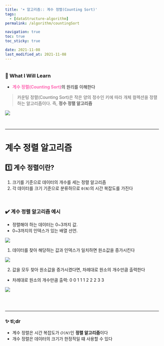 ```yaml
---
title: '☀️ 알고리즘:: 계수 정렬(Counting Sort)'
tags:
  - [dataStructure-algorithm]
permalink: /algorithm/countingSort

navigation: true
toc: true
toc_sticky: true

date: 2021-11-08
last_modified_at: 2021-11-08
---
```


![]()

### 🚀 What I Will Learn

- <span style="color:hotpink">**계수 정렬(Counting Sort)**</span>의 원리를 이해한다

> 카운팅 정렬(Counting Sort)은 작은 양의 정수인 키에 따라 개체 컬렉션을 정렬하는 알고리즘이다. 즉, **정수 정렬 알고리즘**

![](https://images.velog.io/images/april_5/post/6ebcd171-cd25-4173-a8d5-cf1455736e0a/image.png)

<br />

---

# 계수 정렬 알고리즘

## 1️⃣ 계수 정렬이란?

1. 크기를 기준으로 데이터의 개수를 세는 정렬 알고리즘
2. 각 데이터를 크기 기준으로 분류하므로 `0(N)`의 시간 복잡도를 가진다

<br />

### ✔️ 계수 정렬 알고리즘 예시

- 정렬해야 하는 데이터는 0~3까지 값.
- 0~3까지의 인덱스가 있는 배열 선언.

![](https://images.velog.io/images/april_5/post/06bcad66-25e6-4c18-857f-89c529383f75/image.png)

1. 데이터를 찾아 해당하는 값과 인덱스가 일치하면 원소값을 증가시킨다

![](https://images.velog.io/images/april_5/post/a66bc731-c6a8-40b9-adec-d8fbdea8def5/image.png)

2. 값을 모두 찾아 원소값을 증가시켰다면, 차례대로 원소의 개수만큼 출력한다

- 차례대로 원소의 개수만큼 출력: 0 0 1 1 1 2 2 2 3 3

![](https://images.velog.io/images/april_5/post/b0914801-c37b-49ff-92e5-026c20dcc64c/image.png)

<br /><br />

---

### ✨ tl;dr

- 계수 정렬은 시간 복잡도가 `𝑂(𝑁)`인 **정렬 알고리즘**이다
- 개수 정렬은 데이터의 크기가 한정적일 떄 사용할 수 있다
